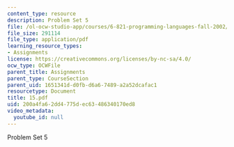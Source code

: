 ```yaml
---
content_type: resource
description: Problem Set 5
file: /ol-ocw-studio-app/courses/6-821-programming-languages-fall-2002/200a4fa62dd4775dec63486340170ed8_15.pdf
file_size: 291114
file_type: application/pdf
learning_resource_types:
- Assignments
license: https://creativecommons.org/licenses/by-nc-sa/4.0/
ocw_type: OCWFile
parent_title: Assignments
parent_type: CourseSection
parent_uid: 1651341d-d0fb-d6a6-7489-a2a52dcafac1
resourcetype: Document
title: 15.pdf
uid: 200a4fa6-2dd4-775d-ec63-486340170ed8
video_metadata:
  youtube_id: null
---
```

Problem Set 5